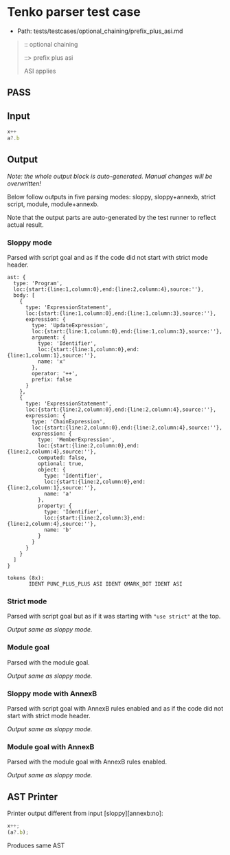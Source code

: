 # Tenko parser test case

- Path: tests/testcases/optional_chaining/prefix_plus_asi.md

> :: optional chaining
>
> ::> prefix plus asi
>
> ASI applies

## PASS

## Input

`````js
x++
a?.b
`````

## Output

_Note: the whole output block is auto-generated. Manual changes will be overwritten!_

Below follow outputs in five parsing modes: sloppy, sloppy+annexb, strict script, module, module+annexb.

Note that the output parts are auto-generated by the test runner to reflect actual result.

### Sloppy mode

Parsed with script goal and as if the code did not start with strict mode header.

`````
ast: {
  type: 'Program',
  loc:{start:{line:1,column:0},end:{line:2,column:4},source:''},
  body: [
    {
      type: 'ExpressionStatement',
      loc:{start:{line:1,column:0},end:{line:1,column:3},source:''},
      expression: {
        type: 'UpdateExpression',
        loc:{start:{line:1,column:0},end:{line:1,column:3},source:''},
        argument: {
          type: 'Identifier',
          loc:{start:{line:1,column:0},end:{line:1,column:1},source:''},
          name: 'x'
        },
        operator: '++',
        prefix: false
      }
    },
    {
      type: 'ExpressionStatement',
      loc:{start:{line:2,column:0},end:{line:2,column:4},source:''},
      expression: {
        type: 'ChainExpression',
        loc:{start:{line:2,column:0},end:{line:2,column:4},source:''},
        expression: {
          type: 'MemberExpression',
          loc:{start:{line:2,column:0},end:{line:2,column:4},source:''},
          computed: false,
          optional: true,
          object: {
            type: 'Identifier',
            loc:{start:{line:2,column:0},end:{line:2,column:1},source:''},
            name: 'a'
          },
          property: {
            type: 'Identifier',
            loc:{start:{line:2,column:3},end:{line:2,column:4},source:''},
            name: 'b'
          }
        }
      }
    }
  ]
}

tokens (8x):
       IDENT PUNC_PLUS_PLUS ASI IDENT QMARK_DOT IDENT ASI
`````

### Strict mode

Parsed with script goal but as if it was starting with `"use strict"` at the top.

_Output same as sloppy mode._

### Module goal

Parsed with the module goal.

_Output same as sloppy mode._

### Sloppy mode with AnnexB

Parsed with script goal with AnnexB rules enabled and as if the code did not start with strict mode header.

_Output same as sloppy mode._

### Module goal with AnnexB

Parsed with the module goal with AnnexB rules enabled.

_Output same as sloppy mode._

## AST Printer

Printer output different from input [sloppy][annexb:no]:

````js
x++;
(a?.b);
````

Produces same AST
